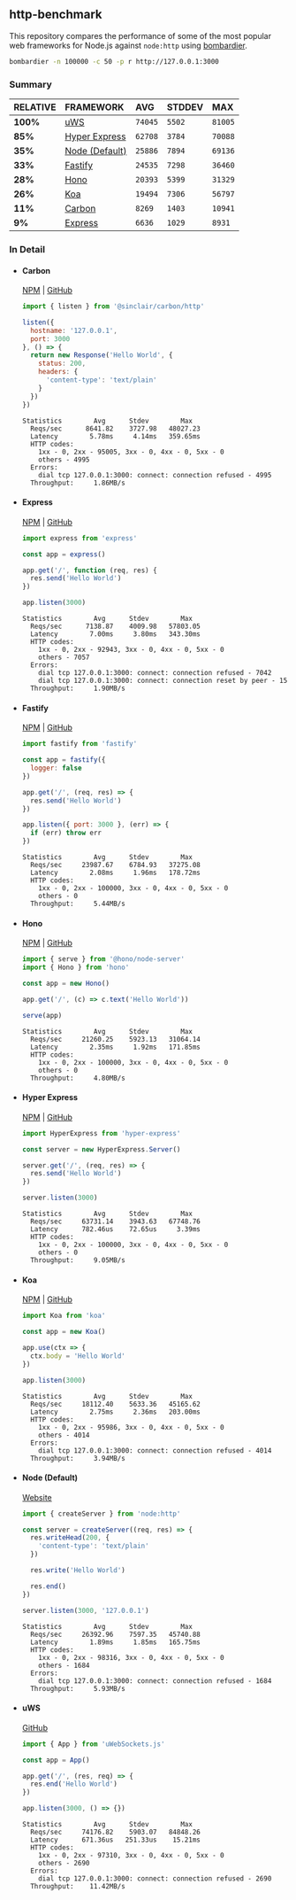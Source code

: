 ## http-benchmark

This repository compares the performance of some of the most popular web frameworks for Node.js against `node:http` using [bombardier](https://github.com/codesenberg/bombardier).

```bash
bombardier -n 100000 -c 50 -p r http://127.0.0.1:3000
```

### Summary

| RELATIVE | FRAMEWORK | AVG | STDDEV | MAX |
| :--- | :--- | :--- | :--- | :--- |
| **100%** | [uWS](#uws) | `74045` | `5502` | `81005` |
| **85%** | [Hyper Express](#hyper-express) | `62708` | `3784` | `70088` |
| **35%** | [Node (Default)](#node-default) | `25886` | `7894` | `69136` |
| **33%** | [Fastify](#fastify) | `24535` | `7298` | `36460` |
| **28%** | [Hono](#hono) | `20393` | `5399` | `31329` |
| **26%** | [Koa](#koa) | `19494` | `7306` | `56797` |
| **11%** | [Carbon](#carbon) | `8269` | `1403` | `10941` |
| **9%** | [Express](#express) | `6636` | `1029` | `8931` |


### In Detail

- #### Carbon
  [NPM](https://npmjs.com/@sinclair/carbon) | [GitHub](https://github.com/sinclairzx81/carbon)
  ```js
  import { listen } from '@sinclair/carbon/http'

  listen({
    hostname: '127.0.0.1',
    port: 3000
  }, () => {
    return new Response('Hello World', {
      status: 200,
      headers: {
        'content-type': 'text/plain'
      }
    })
  })
  ```

  ```
  Statistics        Avg      Stdev        Max
    Reqs/sec      8641.82    3727.98   48027.23
    Latency        5.78ms     4.14ms   359.65ms
    HTTP codes:
      1xx - 0, 2xx - 95005, 3xx - 0, 4xx - 0, 5xx - 0
      others - 4995
    Errors:
      dial tcp 127.0.0.1:3000: connect: connection refused - 4995
    Throughput:     1.86MB/s
  ```

- #### Express
  [NPM](https://npmjs.com/express) | [GitHub](https://github.com/expressjs/express)
  ```js
  import express from 'express'

  const app = express()

  app.get('/', function (req, res) {
    res.send('Hello World')
  })

  app.listen(3000)
  ```

  ```
  Statistics        Avg      Stdev        Max
    Reqs/sec      7138.87    4009.98   57803.05
    Latency        7.00ms     3.80ms   343.30ms
    HTTP codes:
      1xx - 0, 2xx - 92943, 3xx - 0, 4xx - 0, 5xx - 0
      others - 7057
    Errors:
      dial tcp 127.0.0.1:3000: connect: connection refused - 7042
      dial tcp 127.0.0.1:3000: connect: connection reset by peer - 15
    Throughput:     1.90MB/s
  ```

- #### Fastify
  [NPM](https://npmjs.com/fastify) | [GitHub](https://github.com/fastify/fastify)
  ```js
  import fastify from 'fastify'

  const app = fastify({
    logger: false
  })

  app.get('/', (req, res) => {
    res.send('Hello World')
  })

  app.listen({ port: 3000 }, (err) => {
    if (err) throw err
  })
  ```

  ```
  Statistics        Avg      Stdev        Max
    Reqs/sec     23987.67    6784.93   37275.08
    Latency        2.08ms     1.96ms   178.72ms
    HTTP codes:
      1xx - 0, 2xx - 100000, 3xx - 0, 4xx - 0, 5xx - 0
      others - 0
    Throughput:     5.44MB/s
  ```

- #### Hono
  [NPM](https://npmjs.com/hono) | [GitHub](https://github.com/honojs/hono)
  ```js
  import { serve } from '@hono/node-server'
  import { Hono } from 'hono'

  const app = new Hono()

  app.get('/', (c) => c.text('Hello World'))

  serve(app)
  ```

  ```
  Statistics        Avg      Stdev        Max
    Reqs/sec     21260.25    5923.13   31064.14
    Latency        2.35ms     1.92ms   171.85ms
    HTTP codes:
      1xx - 0, 2xx - 100000, 3xx - 0, 4xx - 0, 5xx - 0
      others - 0
    Throughput:     4.80MB/s
  ```

- #### Hyper Express
  [NPM](https://npmjs.com/hyper-express) | [GitHub](https://github.com/kartikk221/hyper-express)
  ```js
  import HyperExpress from 'hyper-express'

  const server = new HyperExpress.Server()

  server.get('/', (req, res) => {
    res.send('Hello World')
  })

  server.listen(3000)
  ```

  ```
  Statistics        Avg      Stdev        Max
    Reqs/sec     63731.14    3943.63   67748.76
    Latency      782.46us    72.65us     3.39ms
    HTTP codes:
      1xx - 0, 2xx - 100000, 3xx - 0, 4xx - 0, 5xx - 0
      others - 0
    Throughput:     9.05MB/s
  ```

- #### Koa
  [NPM](https://npmjs.com/koa) | [GitHub](https://github.com/koajs/koa)
  ```js
  import Koa from 'koa'

  const app = new Koa()

  app.use(ctx => {
    ctx.body = 'Hello World'
  })

  app.listen(3000)
  ```

  ```
  Statistics        Avg      Stdev        Max
    Reqs/sec     18112.40    5633.36   45165.62
    Latency        2.75ms     2.36ms   203.00ms
    HTTP codes:
      1xx - 0, 2xx - 95986, 3xx - 0, 4xx - 0, 5xx - 0
      others - 4014
    Errors:
      dial tcp 127.0.0.1:3000: connect: connection refused - 4014
    Throughput:     3.94MB/s
  ```

- #### Node (Default)
  [Website](https://nodejs.org/api/http.html)
  ```js
  import { createServer } from 'node:http'

  const server = createServer((req, res) => {
    res.writeHead(200, {
      'content-type': 'text/plain'
    })

    res.write('Hello World')

    res.end()
  })

  server.listen(3000, '127.0.0.1')
  ```

  ```
  Statistics        Avg      Stdev        Max
    Reqs/sec     26392.96    7597.35   45740.88
    Latency        1.89ms     1.85ms   165.75ms
    HTTP codes:
      1xx - 0, 2xx - 98316, 3xx - 0, 4xx - 0, 5xx - 0
      others - 1684
    Errors:
      dial tcp 127.0.0.1:3000: connect: connection refused - 1684
    Throughput:     5.93MB/s
  ```

- #### uWS
  [GitHub](https://github.com/uNetworking/uWebSockets.js)
  ```js
  import { App } from 'uWebSockets.js'

  const app = App()

  app.get('/', (res, req) => {
    res.end('Hello World')
  })

  app.listen(3000, () => {})
  ```

  ```
  Statistics        Avg      Stdev        Max
    Reqs/sec     74176.82    5903.07   84848.26
    Latency      671.36us   251.33us    15.21ms
    HTTP codes:
      1xx - 0, 2xx - 97310, 3xx - 0, 4xx - 0, 5xx - 0
      others - 2690
    Errors:
      dial tcp 127.0.0.1:3000: connect: connection refused - 2690
    Throughput:    11.42MB/s
  ```


